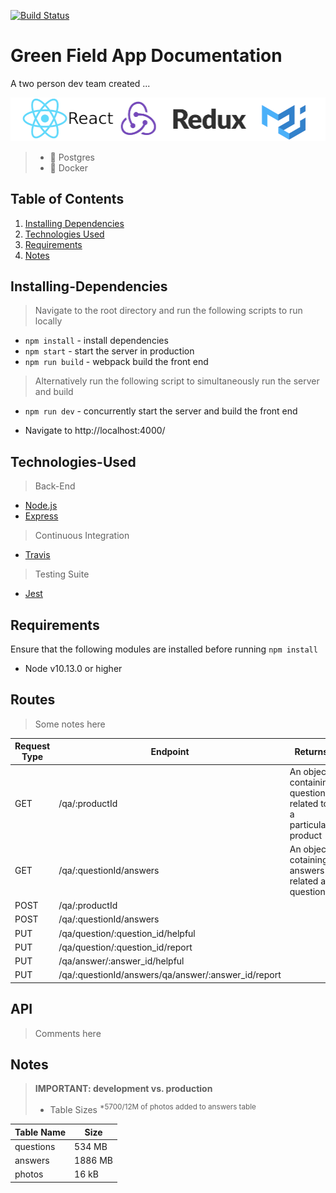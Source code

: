 [![Build Status](https://travis-ci.org/teamuru/greenfieldApp.svg?branch=master)](https://travis-ci.org/teamuru/greenfieldApp)

# Green Field App Documentation

<!-- INSERT GIF OF OVERALL APP HERE -->

A two person dev team created ...

<p align="center">
<img src="documentation/logos.png">
</p>

> - 🐘 Postgres
> - 🐋 Docker

## Table of Contents

1. [Installing Dependencies](#Installing-Dependencies)
2. [Technologies Used](#Technologies-Used)
3. [Requirements](#Requirements)
4. [Notes](#Notes)

## Installing-Dependencies

> Navigate to the root directory and run the following scripts to run locally

- `npm install` - install dependencies
- `npm start` - start the server in production
- `npm run build` - webpack build the front end

> Alternatively run the following script to simultaneously run the server and build

- `npm run dev` - concurrently start the server and build the front end

* Navigate to http://localhost:4000/

## Technologies-Used

> Back-End

- [Node.js](https://nodejs.org/en/)
- [Express](https://expressjs.com)
  <!-- - [Postgres] -->
  <!-- - [Mongo] -->

> Continuous Integration

- [Travis](https://travis-ci.org/)

> Testing Suite

- [Jest](https://jestjs.io/docs/en/api)

## Requirements

Ensure that the following modules are installed before running `npm install`

- Node v10.13.0 or higher

## Routes

> Some notes here

| Request Type | Endpoint                                            | Returns                                                        | Status |
| ------------ | --------------------------------------------------- | -------------------------------------------------------------- | ------ |
| GET          | /qa/:productId                                      | An object containing questions related to a particular product | 200    |
| GET          | /qa/:questionId/answers                             | An object cotaining answers related a question                 | 200    |
| POST         | /qa/:productId                                      |                                                                | 201    |
| POST         | /qa/:questionId/answers                             |                                                                | 201    |
| PUT          | /qa/question/:question_id/helpful                   |                                                                | 204    |
| PUT          | /qa/question/:question_id/report                    |                                                                | 204    |
| PUT          | /qa/answer/:answer_id/helpful                       |                                                                | 204    |
| PUT          | /qa/:questionId/answers/qa/answer/:answer_id/report |                                                                | 204    |

## API

> Comments here

## Notes

> **IMPORTANT: development vs. production**
>
> - Table Sizes  <sup> *5700/12M of photos added to answers table </sup>

| Table Name | Size    |
| ---------- | ------- |
| questions  | 534 MB  |
| answers    | 1886 MB |  
| photos     | 16 kB   |
